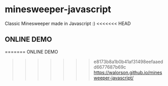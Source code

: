 # minesweeper-javascript
Classic Minesweeper made in Javascript :)
<<<<<<< HEAD
## ONLINE DEMO 
=======
ONLINE DEMO
>>>>>>> e8173b8a1b0b41af31498eefaaedd6677687b69c
https://walorson.github.io/minesweeper-javascript/
